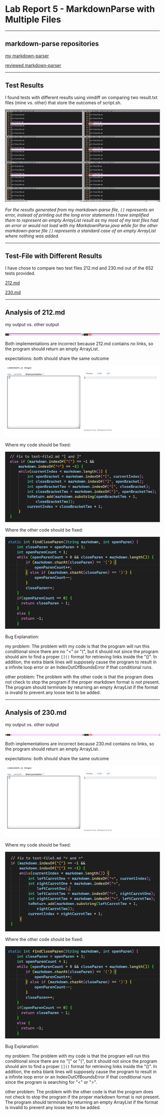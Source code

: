 # Lab Report 5 - MarkdownParse with Multiple Files

***

## markdown-parse repositories
[my markdown-parser](https://github.com/JSN3/markdown-parser)

[reviewed markdown-parser](https://github.com/nidhidhamnani/markdown-parser)

***

## Test Results

I found tests with different results using vimdiff on comparing two result.txt files (mine vs. other) that store the outcomes of script.sh.

![Image](https://raw.githubusercontent.com/JSN3/cse15l-lab-reports/main/lab-report-5-photos/Part%201.png)

_For the results generated from my markdown-parse file, `[]` represents an error, instead of printing out the long error statements I have simplified them to represent an empty ArrayList result as my most of my test files had an error or would not load with my MarkdownParse.java while for the other markdown-parse file `[]` represents a standard case of an empty ArrayList where nothing was added._

***

## Test-File with Different Results

I have chose to compare two test files 212.md and 230.md out of the 652 tests provided.

[212.md](https://github.com/nidhidhamnani/markdown-parser/blob/main/test-files/212.md)

[230.md](https://github.com/nidhidhamnani/markdown-parser/blob/main/test-files/230.md)

***

## Analysis of 212.md

my output vs. other output

![Image](https://raw.githubusercontent.com/JSN3/cse15l-lab-reports/main/lab-report-5-photos/Part%204a1.png)

Both implementations are incorrect because 212.md contains no links, so the program should return an empty ArrayList.

expectations: both should share the same outcome

![Image](https://raw.githubusercontent.com/JSN3/cse15l-lab-reports/main/lab-report-5-photos/Part%204b.png)

Where my code should be fixed:

![Image](https://raw.githubusercontent.com/JSN3/cse15l-lab-reports/main/lab-report-5-photos/Part%205a2.png)

Where the other code should be fixed:

![Image](https://raw.githubusercontent.com/JSN3/cse15l-lab-reports/main/lab-report-5-photos/Part%205b.png)

Bug Explanation:

my problem:
The problem with my code is that the program will run this conditional since there are no "<" or "(", but it should not since the program should aim to find a proper `[]()` format for retrieving links inside the "()". In addition, the extra blank lines will supposely cause the program to result in a infinite loop error or an IndexOutOfBoundsError if that conditional runs.

other problem:
The problem with the other code is that the program does not check to stop the program if the proper markdown format is not present. The program should terminate by returning an empty ArrayList if the format is invalid to prevent any loose text to be added.

***

## Analysis of 230.md

my output vs. other output

![Image](https://raw.githubusercontent.com/JSN3/cse15l-lab-reports/main/lab-report-5-photos/Part%204a2.png)

Both implementations are incorrect because 230.md contains no links, so the program should return an empty ArrayList.

expectations: both should share the same outcome

![Image](https://raw.githubusercontent.com/JSN3/cse15l-lab-reports/main/lab-report-5-photos/Part%204b.png)

Where my code should be fixed:

![Image](https://raw.githubusercontent.com/JSN3/cse15l-lab-reports/main/lab-report-5-photos/Part%205a.png)

Where the other code should be fixed:

![Image](https://raw.githubusercontent.com/JSN3/cse15l-lab-reports/main/lab-report-5-photos/Part%205b.png)

Bug Explanation:

my problem:
The problem with my code is that the program will run this conditional since there are no "[" or "(", but it should not since the program should aim to find a proper `[]()` format for retrieving links inside the "()". In addition, the extra blank lines will supposely cause the program to result in a infinite loop error or an IndexOutOfBoundsError if that conditional runs since the program is searching for "<" or ">".

other problem:
The problem with the other code is that the program does not check to stop the program if the proper markdown format is not present. The program should terminate by returning an empty ArrayList if the format is invalid to prevent any loose text to be added.
